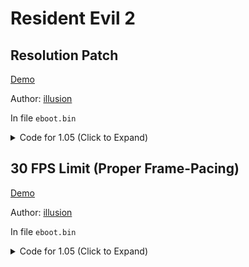 # Resident Evil 2

## Resolution Patch

[Demo](https://youtu.be/Qf3BCH8-ZPM)

Author: [illusion](https://github.com/illusion0001)

In file `eboot.bin`

<details>
<summary>Code for 1.05 (Click to Expand)</summary>

```
# Call
0x3FE5418 E8 E4 48 48 FC 90 90 90

# 67% of 1920x1080 or 2880x1620
# 1920x1080 => 1280x720
# 2880x1620 => 1920x1080

0x0469D01 C7 80 CC 11 00 00 1F 85 2B 3F E9 01 00 00 00 C3 C5 FA 10 80 CC 11 00 00 C3

# 1F 85 2B 3F = 0.67f
```

</details>

## 30 FPS Limit (Proper Frame-Pacing)

[Demo](https://youtu.be/Qf3BCH8-ZPM)

Author: [illusion](https://github.com/illusion0001)

In file `eboot.bin`

<details>
<summary>Code for 1.05 (Click to Expand)</summary>

```
# Call

0x3F72473 48 E8 DB 07 00 00

# 0x1 to sceVideoOutSetFlipRate

0x3F72C54 41 8B 7F 10 BE 01 00 00 00 C3

## notes:
# 0x0 16.67ms -- 60hz
# 0x1 33.33ms -- 30hz
# 0x2 50.00ms -- 20hz
##
```

</details>
